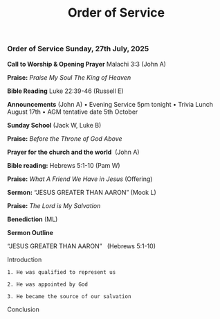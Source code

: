 ﻿---
layout: oos
title: Order of Service
---
### Order of Service Sunday, 27th July, 2025 

**Call to Worship & Opening Prayer** Malachi 3:3 (John A)

**Praise:** *Praise My Soul The King of Heaven*

**Bible Reading** Luke 22:39-46 (Russell E)

**Announcements** (John A) 
    • Evening Service 5pm tonight
    • Trivia Lunch August 17th
    • AGM tentative date 5th October
    
**Sunday School** (Jack W, Luke B)    

**Praise:** *Before the Throne of God Above*

**Prayer for the church and the world**   (John A)

**Bible reading:** Hebrews 5:1-10 (Pam W)

**Praise:** *What A Friend We Have in Jesus* (Offering)

**Sermon:**  “JESUS GREATER THAN AARON” (Mook L)

**Praise:** *The Lord is My Salvation*

**Benediction**  (ML)


**Sermon Outline**

“JESUS GREATER THAN AARON”   (Hebrews 5:1-10)

Introduction

    1. He was qualified to represent us
    
    2. He was appointed by God
    
    3. He became the source of our salvation
    
Conclusion
